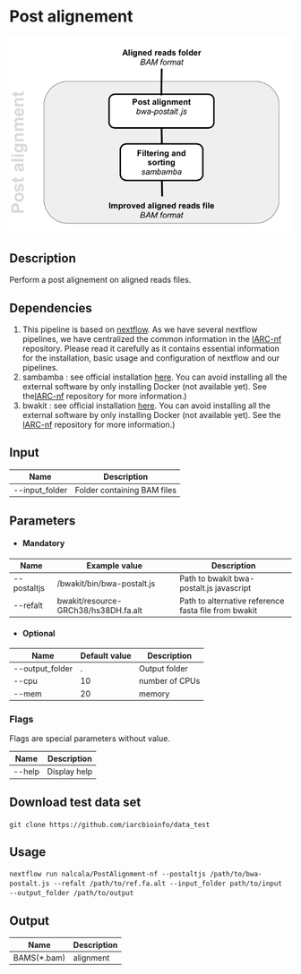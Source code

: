  # Post alignement

![Image PostAlign](https://github.com/ImaneLboukili/WGS_analysis/blob/master/PostAlign/PostAlign.png)

## Description

Perform a post alignement on aligned reads files.

## Dependencies
1. This pipeline is based on [nextflow](https://www.nextflow.io). As we have several nextflow pipelines, we have centralized the common information in the [IARC-nf](https://github.com/IARCbioinfo/IARC-nf) repository. Please read it carefully as it contains essential information for the installation, basic usage and configuration of nextflow and our pipelines.
2. sambamba : see official installation [here](http://lomereiter.github.io/sambamba/). You can avoid installing all the external software by only installing Docker (not available yet). See the[IARC-nf](https://github.com/IARCbioinfo/IARC-nf) repository for more information.)
3. bwakit : see official installation [here](https://github.com/lh3/bwa/tree/master/bwakit). You can avoid installing all the external software by only installing Docker (not available yet). See the [IARC-nf](https://github.com/IARCbioinfo/IARC-nf) repository for more information.)

## Input

**Name**         | **Description**
---------------  | ---------------
--input_folder   | Folder containing BAM files

## Parameters

* #### Mandatory
|**Name**          | **Example value** | **Description**
|------------------| ------------------| ------------------
|--postaltjs         | /bwakit/bin/bwa-postalt.js | Path to bwakit bwa-postalt.js javascript
|--refalt            | bwakit/resource-GRCh38/hs38DH.fa.alt | Path to alternative reference fasta file from bwakit


* #### Optional
 Name      | Default value | Description     |
|-----------|---------------|-----------------|
| --output_folder   |   .               | Output folder
| --cpu         | 10 | number of CPUs |
| --mem         | 20 | memory|


### Flags ###

Flags are special parameters without value.

**Name**      | **Description**
------------- | -------------
--help        | Display help

## Download test data set ###

`git clone https://github.com/iarcbioinfo/data_test`

## Usage ##

`nextflow run nalcala/PostAlignment-nf --postaltjs /path/to/bwa-postalt.js --refalt /path/to/ref.fa.alt --input_folder path/to/input   --output_folder /path/to/output`

## Output ## 

**Name**         | **Description**
---------------- | -------------
BAMS(*.bam)      |   alignment 


